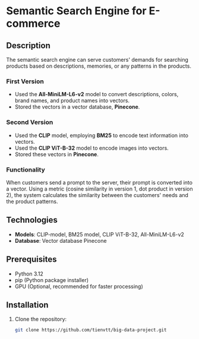 # Semantic Search Engine for E-commerce

## Description
The semantic search engine can serve customers' demands for searching products based on descriptions, memories, or any patterns in the products.

### First Version
- Used the **All-MiniLM-L6-v2** model to convert descriptions, colors, brand names, and product names into vectors.
- Stored the vectors in a vector database, **Pinecone**.

### Second Version
- Used the **CLIP** model, employing **BM25** to encode text information into vectors.
- Used the **CLIP ViT-B-32** model to encode images into vectors.
- Stored these vectors in **Pinecone**.

### Functionality
When customers send a prompt to the server, their prompt is converted into a vector. Using a metric (cosine similarity in version 1, dot product in version 2), the system calculates the similarity between the customers' needs and the product patterns.

## Technologies
- **Models**: CLIP-model, BM25 model, CLIP ViT-B-32, All-MiniLM-L6-v2
- **Database**: Vector database Pinecone

## Prerequisites
- Python 3.12
- pip (Python package installer)
- GPU (Optional, recommended for faster processing)

## Installation

1. Clone the repository:
   ```sh
   git clone https://github.com/tienvtt/big-data-project.git